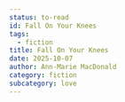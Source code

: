 ```yaml
---
status: to-read
id: Fall On Your Knees
tags:
  - fiction
title: Fall On Your Knees
date: 2025-10-07
author: Ann-Marie MacDonald
category: fiction
subcategory: love
---
```

